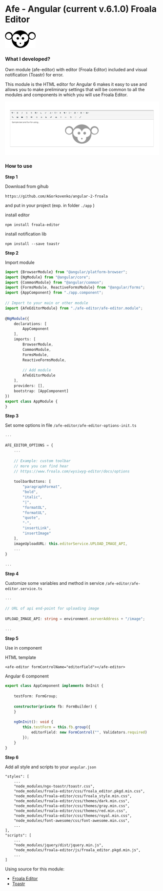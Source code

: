 # Afe - Angular (current v.6.1.0) Froala Editor
![Affe](/src/assets/images/affe.png)
### What I developed?
Own module (afe-editor) with editor (Froala Editor) included and visual notification (Toastr) for error.

This module is the HTML editor for Angular 6 makes it easy to use and allows you to make preliminary settings that will be common to all the modules and components in which you will use Froala Editor.

![Screenshot editor](/src/assets/images/screenshot.png)
### How to use
**Step 1**

Download from gihub

`https://github.com/AGorkovenko/angular-2-froala`

and put in your project (exp. in folder `./app` )

install editor

`npm install froala-editor`

install notification lib

`npm install --save toastr`

**Step 2**

Import module

```typescript
import {BrowserModule} from "@angular/platform-browser";
import {NgModule} from "@angular/core";
import {CommonModule} from "@angular/common";
import {FormsModule, ReactiveFormsModule} from "@angular/forms";
import {AppComponent} from "./app.component";

// Import to your main or other module
import {AfeEditorModule} from "./afe-editor/afe-editor.module";

@NgModule({
	declarations: [
		AppComponent
	],
	imports: [
		BrowserModule,
		CommonModule,
		FormsModule,
		ReactiveFormsModule,
		
		// Add module
		AfeEditorModule
	],
	providers: [],
	bootstrap: [AppComponent]
})
export class AppModule {
}
``` 

**Step 3**

Set some options in file `/afe-editor/afe-editor-options-init.ts`

```typescript
...

AFE_EDITOR_OPTIONS = {
	...
		
	// Example: custom toolbar
	// more you can find hear
	// https://www.froala.com/wysiwyg-editor/docs/options
	
	toolbarButtons: [
		"paragraphFormat",
		"bold",
		"italic",
		"|",
		"formatOL",
		"formatUL",
		"quote",
		"-",
		"insertLink",
		"insertImage"
	],
	imageUploadURL: this.editorService.UPLOAD_IMAGE_API,
	...
}

...
```

**Step 4**

Customize some variables and method in service `/afe-editor/afe-editor.service.ts`

```typescript
...

// URL of api end-point for uploading image

UPLOAD_IMAGE_API: string = environment.serverAddress + "/image";

...
```

**Step 5**

Use in component

HTML template
```angular2html
<afe-editor formControlName="editorField"></afe-editor>
```

Angular 6 component
```typescript
export class AppComponent implements OnInit {
	
	testForm: FormGroup;
	
	constructor(private fb: FormBuilder) {
	}
	
	ngOnInit(): void {
		this.testForm = this.fb.group({
			editorField: new FormControl("", Validators.required)
		});
	}
}
```

**Step 6**

Add all style and scripts to your `angular.json`
```
"styles": [
	...
	"node_modules/ngx-toastr/toastr.css",
	"node_modules/froala-editor/css/froala_editor.pkgd.min.css",
	"node_modules/froala-editor/css/froala_style.min.css",
	"node_modules/froala-editor/css/themes/dark.min.css",
	"node_modules/froala-editor/css/themes/gray.min.css",
	"node_modules/froala-editor/css/themes/red.min.css",
	"node_modules/froala-editor/css/themes/royal.min.css",
	"node_modules/font-awesome/css/font-awesome.min.css",
	...
],
"scripts": [
	...
	"node_modules/jquery/dist/jquery.min.js",
	"node_modules/froala-editor/js/froala_editor.pkgd.min.js",
	...
]
```

Using source for this module:

- [Froala Editor](https://www.froala.com)
- [Toastr](https://codeseven.github.io/toastr/)